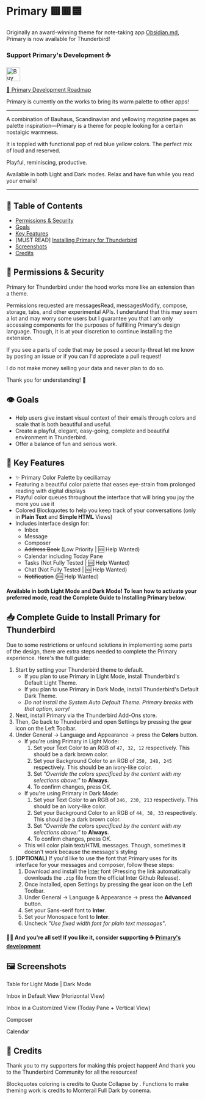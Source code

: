 # Primary 🟨🟥🟦

Originally an award-winning theme for note-taking app [Obsidian.md](https://obsidian.md/), Primary is now available for Thunderbird!

### Support Primary's Development ☕

<a href='https://ko-fi.com/E1E76SQX8' target='_blank'><img height='36' style='border:0px;height:36px;' src='https://cdn.ko-fi.com/cdn/kofi1.png?v=3' border='0' alt='Buy Me a Coffee at ko-fi.com' /></a>

[📌 Primary Development Roadmap](https://tinyurl.com/primary-board)

Primary is currently on the works to bring its warm palette to other apps!

---

A combination of Bauhaus, Scandinavian and yellowing magazine pages as palette inspiration—Primary is a theme for people looking for a certain nostalgic warmness.

It is toppled with functional pop of red blue yellow colors. The perfect mix of loud and reserved.

Playful, reminiscing, productive.

Available in both Light and Dark modes. Relax and have fun while you read your emails!

---

## 📖 Table of Contents

- [Permissions & Security](https://github.com/primary-theme/thunderbird#-permissions--security)
- [Goals](https://github.com/primary-theme/thunderbird#%EF%B8%8F-goals)
- [Key Features](https://github.com/primary-theme/thunderbird#-key-features)
- [MUST READ] [Installing Primary for Thunderbird](https://github.com/primary-theme/thunderbird#-complete-guide-to-install-primary-for-thunderbird)
- [Screenshots](https://github.com/primary-theme/thunderbird#%EF%B8%8F-screenshots)
- [Credits](https://github.com/primary-theme/thunderbird#-credits)

## 🔐 Permissions & Security

Primary for Thunderbird under the hood works more like an extension than a theme.

Permissions requested are messagesRead, messagesModify, compose, storage, tabs, and other experimental APIs. I understand that this may seem a lot and may worry some users but I guarantee you that I am only accessing components for the purposes of fulfilling Primary's design language. Though, it is at your discretion to continue installing the extension.

If you see a parts of code that may be posed a security-threat let me know by posting an issue or if you can I'd appreciate a pull request!

I do not make money selling your data and never plan to do so.

Thank you for understanding! 🙏

## 👁️ Goals

- Help users give instant visual context of their emails through colors and scale that is both beautiful and useful.
- Create a playful, elegant, easy-going, complete and beautiful environment in Thunderbird.
- Offer a balance of fun and serious work.

## 💎 Key Features

- ✨ Primary Color Palette by ceciliamay
- Featuring a beautiful color palette that eases eye-strain from prolonged reading with digital displays
- Playful color queues throughout the interface that will bring you joy the more you use it 
- Colored Blockquotes to help you keep track of your conversations (only in **Plain Text** and **Simple HTML** Views)
- Includes interface design for:
    - Inbox 
    - Message
    - Composer
    - ~~Address Book~~ (Low Priority | 🆘 Help Wanted)
    - Calendar including Today Pane
    - Tasks (Not Fully Tested | 🆘 Help Wanted)
    - Chat (Not Fully Tested | 🆘 Help Wanted)
    - ~~Notification~~ (🆘 Help Wanted)

#### Available in both Light Mode and Dark Mode! To lean how to activate your preferred mode, read the Complete Guide to Installing Primary below.

## 📥 Complete Guide to Install Primary for Thunderbird

Due to some restrictions or unfound solutions in implementing some parts of the design, there are extra steps needed to complete the Primary experience. Here's the full guide:

1. Start by setting your Thunderbird theme to default.
    - If you plan to use Primary in Light Mode, install Thunderbird's Default Light Theme.
    - If you plan to use Primary in Dark Mode, install Thunderbird's Default Dark Theme.
    - *Do not install the System Auto Default Theme. Primary breaks with that option, sorry!*
2. Next, install Primary via the Thunderbird Add-Ons store.
3. Then, Go back to Thunderbird and open Settings by pressing the gear icon on the Left Toolbar.
4. Under General → Language and Appearance → press the **Colors** button.
    - If you're using Primary in Light Mode:
        1. Set your Text Color to an RGB of `47, 32, 12` respectively. This should be a dark brown color.
        2. Set your Background Color to an RGB of `250, 248, 245` respectively. This should be an ivory-like color.
        3. Set *"Override the colors specificed by the content with my selections above:"* to **Always**.
        4. To confirm changes, press OK.
    - If you're using Primary in Dark Mode:
        1. Set your Text Color to an RGB of `246, 230, 213` respectively. This should be an ivory-like color.
        2. Set your Background Color to an RGB of `44, 38, 33` respectively. This should be a dark brown color.
        3. Set *"Override the colors specificed by the content with my selections above:"* to **Always**.
        4. To confirm changes, press OK.
    - This will color plain text/HTML messages. Though, sometimes it doesn't work because the message's styling 
5. **(OPTIONAL)** If you'd like to use the font that Primary uses for its interface for your messages and composer, follow these steps:
    1. Download and install the [Inter](https://github.com/rsms/inter/releases/download/v3.19/Inter-3.19.zip) font (Pressing the link automatically downloads the `.zip` file from the official Inter Github Release).
    2. Once installed, open Settings by pressing the gear icon on the Left Toolbar.
    3. Under General → Language & Appearance → press the **Advanced** button.
    4. Set your Sans-serif font to **Inter**.
    5. Set your Monospace font to **Inter**.
    6. Uncheck *"Use fixed width font for plain text messages"*.

#### 🎉🥳 And you're all set! If you like it, consider supporting ☕ [Primary's development](https://ko-fi.com/ceciliamay)

## 🖼️ Screenshots

Table for Light Mode | Dark Mode

Inbox in Default View (Horizontal View)

Inbox in a Customized View (Today Pane + Vertical View)

Composer

Calendar

## 🤍 Credits

Thank you to my supporters for making this project happen! And thank you to the Thunderbird Community for all the resources!

Blockquotes coloring is credits to Quote Collapse by .
Functions to make theming work is credits to Monterail Full Dark by conema.